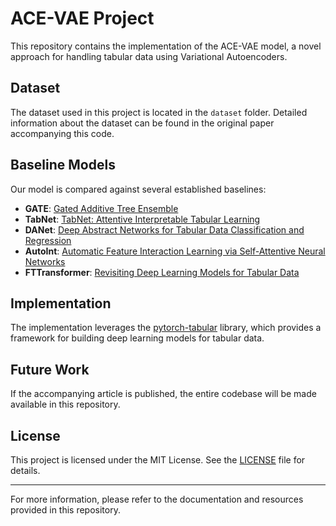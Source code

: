 # ACE-VAE Project

This repository contains the implementation of the ACE-VAE model, a novel approach for handling tabular data using Variational Autoencoders.

## Dataset

The dataset used in this project is located in the `dataset` folder. Detailed information about the dataset can be found in the original paper accompanying this code.

## Baseline Models

Our model is compared against several established baselines:
- **GATE**: [Gated Additive Tree Ensemble](https://arxiv.org/abs/2002.07425)
- **TabNet**: [TabNet: Attentive Interpretable Tabular Learning](https://arxiv.org/abs/1908.07442)
- **DANet**: [Deep Abstract Networks for Tabular Data Classification and Regression](https://arxiv.org/abs/2104.07286)
- **AutoInt**: [Automatic Feature Interaction Learning via Self-Attentive Neural Networks](https://arxiv.org/abs/1810.11921)
- **FTTransformer**: [Revisiting Deep Learning Models for Tabular Data](https://arxiv.org/abs/2106.11959)

## Implementation

The implementation leverages the [pytorch-tabular](https://github.com/manujosephv/pytorch_tabular) library, which provides a framework for building deep learning models for tabular data.

## Future Work

If the accompanying article is published, the entire codebase will be made available in this repository.

## License

This project is licensed under the MIT License. See the [LICENSE](LICENSE) file for details.

---

For more information, please refer to the documentation and resources provided in this repository.

